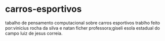 # carros-esportivos
tabalho de pensamento computacional sobre carros esportivos
trablho feito por:vinicius rocha da silva e natan ficher
professora;giseli
esola estadual do campo luiz de jesus correia.
